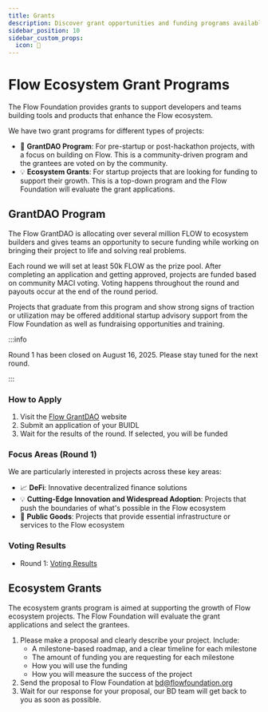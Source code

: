 ```yaml
---
title: Grants
description: Discover grant opportunities and funding programs available for Flow developers
sidebar_position: 10
sidebar_custom_props:
  icon: 🌱
---
```


# Flow Ecosystem Grant Programs

The Flow Foundation provides grants to support developers and teams building tools and products that enhance the Flow ecosystem.

We have two grant programs for different types of projects:

- 🌱 **GrantDAO Program**: For pre-startup or post-hackathon projects, with a focus on building on Flow. This is a community-driven program and the grantees are voted on by the community.
- 💡 **Ecosystem Grants**: For startup projects that are looking for funding to support their growth. This is a top-down program and the Flow Foundation will evaluate the grant applications.

## GrantDAO Program

The Flow GrantDAO is allocating over several million FLOW to ecosystem builders and gives teams an opportunity to secure funding while working on bringing their project to life and solving real problems.

Each round we will set at least 50k FLOW as the prize pool. After completing an application and getting approved, projects are funded based on community MACI voting. Voting happens throughout the round and payouts occur at the end of the round period.

Projects that graduate from this program and show strong signs of traction or utilization may be offered additional startup advisory support from the Flow Foundation as well as fundraising opportunities and training.

:::info

Round 1 has been closed on August 16, 2025. Please stay tuned for the next round.

:::

### How to Apply

1. Visit the [Flow GrantDAO](https://dorahacks.io/flow) website
2. Submit an application of your BUIDL
3. Wait for the results of the round. If selected, you will be funded

### Focus Areas (Round 1)

We are particularly interested in projects across these key areas:

- 📈 **DeFi**: Innovative decentralized finance solutions
- 💡 **Cutting-Edge Innovation and Widespread Adoption**: Projects that push the boundaries of what's possible in the Flow ecosystem
- 💼 **Public Goods**: Projects that provide essential infrastructure or services to the Flow ecosystem

### Voting Results

- Round 1: [Voting Results](https://dorahacks.io/flow/result?round_seq=1)

## Ecosystem Grants

The ecosystem grants program is aimed at supporting the growth of Flow ecosystem projects. The Flow Foundation will evaluate the grant applications and select the grantees.

1. Please make a proposal and clearly describe your project. Include:
    - A milestone-based roadmap, and a clear timeline for each milestone
    - The amount of funding you are requesting for each milestone
    - How you will use the funding
    - How you will measure the success of the project
2. Send the proposal to Flow Foundation at [bd@flowfoundation.org](mailto:bd@flowfoundation.org)
3. Wait for our response for your proposal, our BD team will get back to you as soon as possible.
